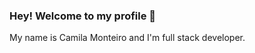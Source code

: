 ### Hey! Welcome to my profile 👋

My name is Camila Monteiro and I'm full stack developer.
<!--
**camilasmonteiro/camilasmonteiro** is a ✨ _special_ ✨ repository because its `README.md` (this file) appears on your GitHub profile.

Here are some ideas to get you started:

- 🔭 I’m currently working like full stack developer web
- 🌱 I’m currently learning IA, Machine Learning and Python.
- 👯 I’m looking to collaborate on JavaScript, Angular and VBA.
- 💬 Ask me about games and xBox or Ps4.
- ⚡ Fun fact: I love playing games, teaching, nature and travel.
-->
